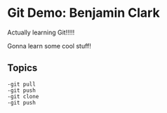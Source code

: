 # Git Demo: Benjamin Clark

Actually learning Git!!!!!

Gonna learn some cool stuff!

## Topics
    -git pull 
    -git push
    -git clone
    -git push
